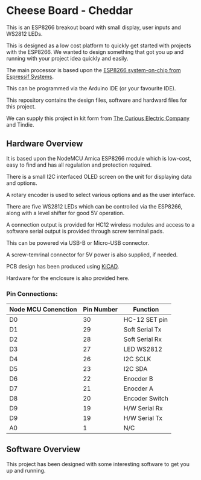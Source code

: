 # Cheese Board - Cheddar

This is an ESP8266 breakout board with small display, user inputs and WS2812 LEDs. 

This is designed as a low cost platform to quickly get started with projects with the ESP8266. We wanted to design something that got you up and running with your project idea quickly and easily.

The main processor is based upon the [ESP8266 system-on-chip from Espressif Systems](https://en.wikipedia.org/wiki/ESP8266).

This can be programmed via the Arduino IDE (or your favourite IDE).

This repository contains the design files, software and hardward files for this project.

We can supply this project in kit form from [The Curious Electric Company](https://www.curiouselectric.co.uk/) and Tindie.

## Hardware Overview

It is based upon the NodeMCU Amica ESP8266 module which is low-cost, easy to find and has all regulation and protection required.

There is a small I2C interfaced OLED screen on the unit for displaying data and options.

A rotary encoder is used to select various options and as the user interface.

There are five WS2812 LEDs which can be controlled via the ESP8266, along with a level shifter for good 5V operation.

A connection output is provided for HC12 wireless modules and access to a software serial output is provided through screw terminal pads.

This can be powered via USB-B or Micro-USB connector.

A screw-temrinal connector for 5V power is also supplied, if needed.

PCB design has been produced using [KiCAD](http://kicad-pcb.org/).

Hardware for the enclosure is also provided here.


### Pin Connections:

| Node MCU Conenction | Pin Number     |Function          |
|---------------------|----------------|------------------|
| D0                  | 30             | HC-12 SET pin    |
| D1                  | 29             | Soft Serial Tx   |
| D2                  | 28             | Soft Serial Rx   |
| D3                  | 27             | LED WS2812       |
| D4                  | 26             | I2C SCLK         |
| D5                  | 23             | I2C SDA          |
| D6                  | 22             | Enocder B        |
| D7                  | 21             | Enocder A        |
| D8                  | 20             | Encoder Switch   |
| D9                  | 19             | H/W Serial Rx    |
| D9                  | 19             | H/W Serial Tx    |
| A0                  | 1              | N/C              |


## Software Overview

This project has been designed with some interesting software to get you up and running.


